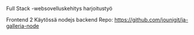 Full Stack -websovelluskehitys harjoitustyö 

Frontend 2
Käytössä nodejs backend
Repo: 
https://github.com/jounigit/ja-galleria-node